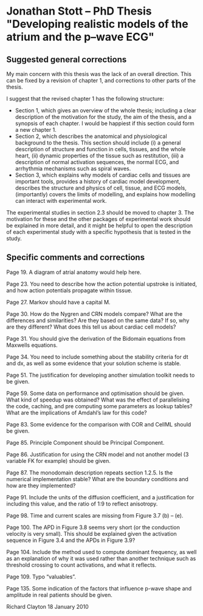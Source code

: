 Jonathan Stott – PhD Thesis "Developing realistic models of the atrium and the p–wave ECG"
==========================================================================================

Suggested general corrections
-----------------------------

My main concern with this thesis was the lack of an overall direction. This can be fixed by a revision of chapter 1, and corrections to other parts of the thesis.

I suggest that the revised chapter 1 has the following structure:

* Section 1, which gives an overview of the whole thesis; including a clear description of the motivation for the study, the aim of the thesis, and a synopsis of each chapter. I would be happiest if this section could form a new chapter 1.
* Section 2, which describes the anatomical and physiological background to the thesis. This section should include (i) a general description of structure and function in cells, tissues, and the whole heart, (ii) dynamic properties of the tissue such as restitution, (iii) a description of normal activation sequences, the normal ECG, and arrhythmia mechanisms such as spiral waves.
* Section 3, which explains why models of cardiac cells and tissues are important tools, provides a history of cardiac model development, describes the structure and physics of cell, tissue, and ECG models, (importantly) covers the limits of modelling, and explains how modelling can interact with experimental work.


The experimental studies in section 2.3 should be moved to chapter 3. The motivation for these and the other packages of experimental work should be explained in more detail, and it might be helpful to open the description of each experimental study with a specific hypothesis that is tested in the study. 

Specific comments and corrections
---------------------------------

Page 19. A diagram of atrial anatomy would help here.

Page 23. You need to describe how the action potential upstroke is initiated, and how action potentials propagate within tissue.

Page 27. Markov should have a capital M.

Page 30. How do the Nygren and CRN models compare? What are the differences and similarities? Are they based on the same data? If so, why are they different? What does this tell us about cardiac cell models?

Page 31. You should give the derivation of the Bidomain equations from Maxwells equations.

Page 34. You need to include something about the stability criteria for dt and dx, as well as some evidence that your solution scheme is stable.

Page 51. The justification for developing another simulation toolkit needs to be given.

Page 59. Some data on performance and optimisation should be given. What kind of speedup was obtained? What was the effect of parallelising the code, caching, and pre computing some parameters as lookup tables? What are the implications of Amdahl’s law for this code?

Page 83. Some evidence for the comparison with COR and CellML should be given.

Page 85. Principle Component should be Principal Component.

Page 86. Justification for using the CRN model and not another model (3 variable FK for example) should be given.

Page 87. The monodomain description repeats section 1.2.5. Is the numerical implementation stable? What are the boundary conditions and how are they implemented?

Page 91. Include the units of the diffusion coefficient, and a justification for including this value, and the ratio of 1:9 to reflect anisotropy.

Page 98. Time and current scales are missing from Figure 3.7 (b) – (e).

Page 100. The APD in Figure 3.8 seems very short (or the conduction velocity is very small). This should be explained given the activation sequence in Figure 3.4 and the APDs in Figure 3.9?

Page 104. Include the method used to compute dominant frequency, as well as an explanation of why it was used rather than another technique such as threshold crossing  to count activations, and what it reflects.

Page 109. Typo “valuables”.

Page 135. Some indication of the factors that influence p-wave shape and amplitude in real patients should be given.


Richard Clayton 18 January 2010

